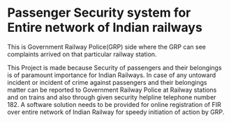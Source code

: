 # Passenger Security system for Entire network of Indian railways
This is Government Railway Police(GRP) side where the GRP can see complaints arrived on that particular railway station.


This Project is made because Security of passengers and their belongings is of paramount importance for Indian Railways. In case of any untoward incident or incident of crime against passengers and their belongings matter can be reported to Government Railway Police at Railway stations and on trains and also through given security helpline telephone number 182. A software solution needs to be provided for online registration of FIR over entire network of Indian Railway for speedy initiation of action by GRP. 